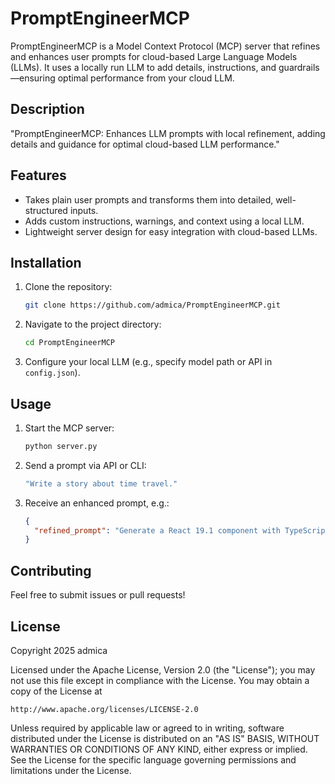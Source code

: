 # PromptEngineerMCP

PromptEngineerMCP is a Model Context Protocol (MCP) server that refines and enhances user prompts for cloud-based Large Language Models (LLMs). It uses a locally run LLM to add details, instructions, and guardrails—ensuring optimal performance from your cloud LLM.

## Description

"PromptEngineerMCP: Enhances LLM prompts with local refinement, adding details and guidance for optimal cloud-based LLM performance."

## Features

- Takes plain user prompts and transforms them into detailed, well-structured inputs.
- Adds custom instructions, warnings, and context using a local LLM.
- Lightweight server design for easy integration with cloud-based LLMs.

## Installation

1. Clone the repository:
   ```bash
   git clone https://github.com/admica/PromptEngineerMCP.git
   ```
2. Navigate to the project directory:
   ```bash
   cd PromptEngineerMCP
   ```
4. Configure your local LLM (e.g., specify model path or API in `config.json`).

## Usage

1. Start the MCP server:
   ```bash
   python server.py
   ```
2. Send a prompt via API or CLI:
   ```bash
   "Write a story about time travel."
   ```
3. Receive an enhanced prompt, e.g.:
   ```json
   {
     "refined_prompt": "Generate a React 19.1 component with TypeScript 5.4.3 using shadcn/ui for a web application built with Vite 5.2.6 that displays a chronological timeline of events from a user-provided text input describing a time traveler's journey. The timeline should render as a horizontal scrollable list of cards, each card representing an event with a title and short description. Implement Zustand 4.5.2 for state management to store the parsed events.  The component should handle empty input gracefully by displaying a placeholder message. Include error handling for invalid text input formats, displaying user-friendly messages. Persist the timeline data in PostgreSQL 17.4 using Node.js 21.7.1 and TailwindCSS 4.1.1 for styling. The time traveler's journey should be parsed into events based on date/time markers within the input text; assume a simple "YYYY-MM-DD" format.  Allow users to filter the timeline by year using a dropdown menu, dynamically updating the displayed events."
   }
   ```

## Contributing

Feel free to submit issues or pull requests!

## License

Copyright 2025 admica

Licensed under the Apache License, Version 2.0 (the "License"); you may not use this file except in compliance with the License. You may obtain a copy of the License at

    http://www.apache.org/licenses/LICENSE-2.0

Unless required by applicable law or agreed to in writing, software distributed under the License is distributed on an "AS IS" BASIS, WITHOUT WARRANTIES OR CONDITIONS OF ANY KIND, either express or implied. See the License for the specific language governing permissions and limitations under the License.
